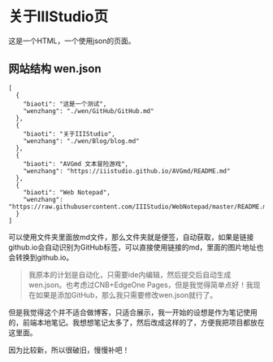 # 关于IIIStudio页

这是一个HTML，一个使用json的页面。

## 网站结构 wen.json

```
[
  {
    "biaoti": "这是一个测试",
    "wenzhang": "./wen/GitHub/GitHub.md"
  },
  {
    "biaoti": "关于IIIStudio",
    "wenzhang": "./wen/Blog/blog.md"
  },
  {
    "biaoti": "AVGmd 文本冒险游戏",
    "wenzhang": "https://iiistudio.github.io/AVGmd/README.md"
  },
  {
    "biaoti": "Web Notepad",
    "wenzhang": "https://raw.githubusercontent.com/IIIStudio/WebNotepad/master/README.md"
  }
]
```
可以使用文件夹里面放md文件，那么文件夹就是便签，自动获取，如果是链接github.io会自动识别为GitHub标签，可以直接使用链接的md，里面的图片地址也会转换到github.io。

> 我原本的计划是自动化，只需要ide内编辑，然后提交后自动生成wen.json。也考虑过CNB+EdgeOne Pages，但是我觉得简单点好！我现在如果是添加GitHub，那么我只需要修改wen.json就行了。
 
但是我觉得这个并不适合做博客，只适合展示，我一开始的设想是作为笔记使用的，前端本地笔记。我想想笔记太多了，然后改成这样的了，方便我把项目都放在这里面。

因为比较新，所以很破旧，慢慢补吧！